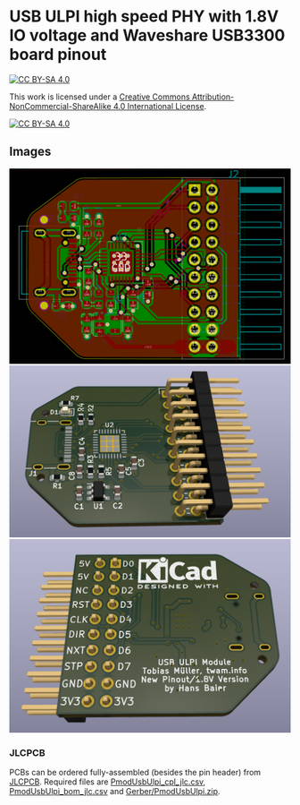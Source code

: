USB ULPI high speed PHY with 1.8V IO voltage
and Waveshare USB3300 board pinout
===

[![CC BY-SA 4.0][cc-by-sa-shield]][cc-by-sa]

This work is licensed under a [Creative Commons Attribution-NonCommercial-ShareAlike 4.0 International License][cc-by-sa].

[![CC BY-SA 4.0][cc-by-sa-image]][cc-by-sa]

[cc-by-sa]: http://creativecommons.org/licenses/by-nc-sa/4.0/
[cc-by-sa-image]: https://licensebuttons.net/l/by-nc-sa/4.0/88x31.png
[cc-by-sa-shield]: https://img.shields.io/badge/License-CC%20BY--NC--SA%204.0-lightgrey.svg

## Images

![PCB design](Images/pcb_top.png)
![PCB top](Images/render_top.png)
![PCB top](Images/render_bottom.png)

### JLCPCB

PCBs can be ordered fully-assembled (besides the pin header) from [JLCPCB](https://jlcpcb.com). Required files are
[PmodUsbUlpi_cpl_jlc.csv](PmodUsbUlpi_cpl_jlc.csv), [PmodUsbUlpi_bom_jlc.csv](PmodUsbUlpi_cpl_jlc.csv) and
[Gerber/PmodUsbUlpi.zip](Gerber/UsbUlpi.zip).